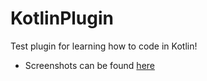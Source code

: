 # KotlinPlugin

Test plugin for learning how to code in Kotlin!

- Screenshots can be
  found [here](https://github.com/WakkaFlocka239/KotlinPlugin/tree/main/src/main/java/me/wakka/kotlinplugin/features/commands)
